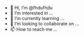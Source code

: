 - 👋 Hi, I’m @fhdufhdu
- 👀 I’m interested in ...
- 🌱 I’m currently learning ...
- 💞️ I’m looking to collaborate on ...
- 📫 How to reach me ...

<!---
fhdufhdu/fhdufhdu is a ✨ special ✨ repository because its `README.md` (this file) appears on your GitHub profile.
You can click the Preview link to take a look at your changes.
--->
  


